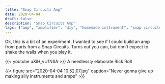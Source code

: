 ```yaml
---
title: "Snap Circuits Amp"
date: 2020-04-04
draft: false
description: "Snap Circuits Amp"
tags: ["amp", "amplifier", "diy", "homemade instrument", "snap circuits"]
---
```

Ok, this is a bit of an experiment. I wanted to see if I could build an amp from parts from a Snap Circuits. Turns out you can, but don’t expect to shake the walls when you play it.

{{< youtube uXiH_vU1NSA >}} A needlessly elaborate Rick Roll


{{< figure src="2020-04-04 10.52.07.jpg" caption="Never gonna give up making silly instruments and amps" >}}

